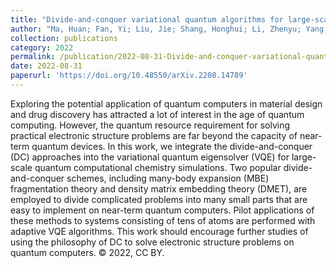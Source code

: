 ```yaml
---
title: "Divide-and-conquer variational quantum algorithms for large-scale electronic structure simulations"
author: "Ma, Huan; Fan, Yi; Liu, Jie; Shang, Honghui; Li, Zhenyu; Yang, Jinlong"
collection: publications
category: 2022
permalink: /publication/2022-08-31-Divide-and-conquer-variational-quantum-algorithms-for-large-scale-electronic-structure-simulations
date: 2022-08-31
paperurl: 'https://doi.org/10.48550/arXiv.2208.14789'
---
```


Exploring the potential application of quantum computers in material design and drug discovery has attracted a lot of interest in the age of quantum computing. However, the quantum resource requirement for solving practical electronic structure problems are far beyond the capacity of near-term quantum devices. In this work, we integrate the divide-and-conquer (DC) approaches into the variational quantum eigensolver (VQE) for large-scale quantum computational chemistry simulations. Two popular divide-and-conquer schemes, including many-body expansion (MBE) fragmentation theory and density matrix embedding theory (DMET), are employed to divide complicated problems into many small parts that are easy to implement on near-term quantum computers. Pilot applications of these methods to systems consisting of tens of atoms are performed with adaptive VQE algorithms. This work should encourage further studies of using the philosophy of DC to solve electronic structure problems on quantum computers. © 2022, CC BY.
